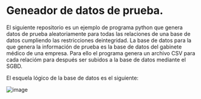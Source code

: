 # Geneador de datos de prueba.
El siguiente repositorio es un ejemplo de programa python que genera datos de prueba aleatoriamente para todas las relaciones de una base de datos cumpliendo las restricciones deintegridad.
La base de datos para la que genera la información de prueba es la base de datos del gabinete médico de una empresa. Para ello el programa genera un archivo CSV para cada relacióm para después ser subidos a la base de datos mediante el SGBD. 

El esquela lógico de la base de datos es el siguiente:

![image](https://user-images.githubusercontent.com/82632877/151389899-223988ab-2998-44b3-8a71-ebc7fa93873e.png)
